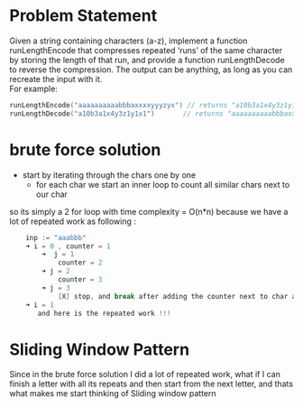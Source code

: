 # Problem Statement
Given a string containing characters (a-z), implement a function runLengthEncode that
compresses repeated ‘runs’ of the same character by storing the length of that run, and
provide a function runLengthDecode to reverse the compression. The output can be
anything, as long as you can recreate the input with it. <br>
For example:  <br>
```go
runLengthEncode("aaaaaaaaaabbbaxxxxyyyzyx") // returns "a10b3a1x4y3z1y1x1" 
runLengthDecode("a10b3a1x4y3z1y1x1")       // returns "aaaaaaaaaabbbaxxxxyyyzyx" 
```

# brute force solution
- start by iterating through the chars one by one 
    - for each char we start an inner loop to count all similar chars next to our char

so its simply a 2 for loop with time complexity = O(n*n) because we have a lot of repeated work as following : 
```go
    inp := "aaabbb"
    ➜ i = 0 , counter = 1
        ➜  j = 1
            counter = 2
        ➜ j = 2
            counter = 3
        ➜ j = 3 
            [X] stop, and break after adding the counter next to char at index [i] into our output string builder 
    ➜ i = 1 
       and here is the repeated work !!!  
```

# Sliding Window Pattern 
Since in the brute force solution I did a lot of repeated work, what if I can finish a letter with all its repeats and then start from the next letter, and thats what makes me start thinking of Sliding window pattern 